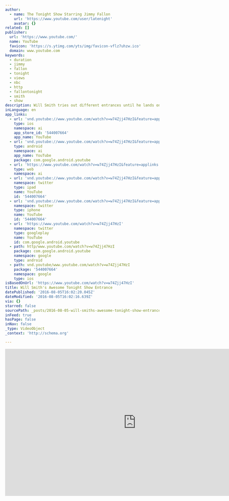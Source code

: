 ```yaml
---
author:
  - name: The Tonight Show Starring Jimmy Fallon
    url: 'https://www.youtube.com/user/latenight'
    avatar: {}
related: []
publisher:
  url: 'https://www.youtube.com/'
  name: YouTube
  favicon: 'https://s.ytimg.com/yts/img/favicon-vflz7uhzw.ico'
  domain: www.youtube.com
keywords:
  - duration
  - jimmy
  - fallon
  - tonight
  - views
  - nbc
  - http
  - fallontonight
  - smith
  - show
description: Will Smith tries out different entrances until he lands on the perfect one.
inLanguage: en
app_links:
  - url: 'vnd.youtube://www.youtube.com/watch?v=w74Zjj47HzI&feature=applinks'
    type: ios
    namespace: ai
    app_store_id: '544007664'
    app_name: YouTube
  - url: 'vnd.youtube://www.youtube.com/watch?v=w74Zjj47HzI&feature=applinks'
    type: android
    namespace: ai
    app_name: YouTube
    package: com.google.android.youtube
  - url: 'https://www.youtube.com/watch?v=w74Zjj47HzI&feature=applinks'
    type: web
    namespace: ai
  - url: 'vnd.youtube://www.youtube.com/watch?v=w74Zjj47HzI&feature=applinks'
    namespace: twitter
    type: ipad
    name: YouTube
    id: '544007664'
  - url: 'vnd.youtube://www.youtube.com/watch?v=w74Zjj47HzI&feature=applinks'
    namespace: twitter
    type: iphone
    name: YouTube
    id: '544007664'
  - url: 'https://www.youtube.com/watch?v=w74Zjj47HzI'
    namespace: twitter
    type: googleplay
    name: YouTube
    id: com.google.android.youtube
  - path: http/www.youtube.com/watch?v=w74Zjj47HzI
    package: com.google.android.youtube
    namespace: google
    type: android
  - path: vnd.youtube/www.youtube.com/watch?v=w74Zjj47HzI
    package: '544007664'
    namespace: google
    type: ios
isBasedOnUrl: 'https://www.youtube.com/watch?v=w74Zjj47HzI'
title: Will Smith's Awesome Tonight Show Entrance
datePublished: '2016-08-05T16:02:20.045Z'
dateModified: '2016-08-05T16:02:16.639Z'
via: {}
starred: false
sourcePath: _posts/2016-08-05-will-smiths-awesome-tonight-show-entrance.md
inFeed: true
hasPage: false
inNav: false
_type: VideoObject
_context: 'http://schema.org'

---
```

<iframe src="https://cdn.embedly.com/widgets/media.html?src=https%3A%2F%2Fwww.youtube.com%2Fembed%2Fw74Zjj47HzI%3Ffeature%3Doembed&amp;url=http%3A%2F%2Fwww.youtube.com%2Fwatch%3Fv%3Dw74Zjj47HzI&amp;image=https%3A%2F%2Fi.ytimg.com%2Fvi%2Fw74Zjj47HzI%2Fhqdefault.jpg&amp;key=b7d04c9b404c499eba89ee7072e1c4f7&amp;type=text%2Fhtml&amp;schema=youtube" width="854" height="480" scrolling="no" frameborder="0" allowfullscreen="" style=""></iframe>